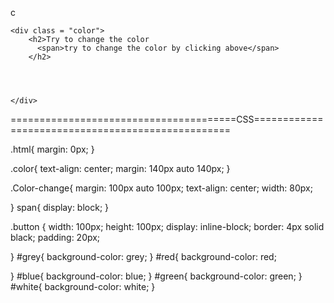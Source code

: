 c<!DOCTYPE html>
<html lang="en">
<head>
    <meta charset="UTF-8">
    <meta name="viewport" content="width=device-width, initial-scale=1.0">
    <title>Change the color</title>
    
</head>
<body>
    <div class="Color-change">
        <span class ="button" id = "grey"></span>
        <span class="button" id = "red"></span>
        <span class="button" id = "blue"></span>
        <span class="button" id = "green"></span>
        <span class="button" id = "white"></span>
    </div>    

    <div class = "color">
        <h2>Try to change the color 
          <span>try to change the color by clicking above</span>
        </h2>

        


    </div>
    
    
    
</body>
</html>



=======================================CSS==================================================


.html{
    margin: 0px;
}

.color{
    text-align: center;
    margin: 140px auto 140px;
}

.Color-change{
    margin: 100px auto 100px;
    text-align: center;
    width: 80px;

}
span{
    display: block;
}


.button {
    width: 100px;
    height: 100px;
    display: inline-block;
    border: 4px solid black;
    padding: 20px;
    
}
#grey{
    background-color: grey;
}
#red{
    background-color: red;

}
#blue{
    background-color: blue;
}
#green{
    background-color: green;
}
#white{
    background-color: white;
}



